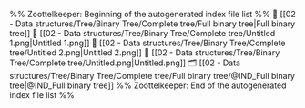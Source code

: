 %% Zoottelkeeper: Beginning of the autogenerated index file list  %%
📄 [[02 - Data structures/Tree/Binary Tree/Complete tree/Full binary tree|Full binary tree]]
📄 [[02 - Data structures/Tree/Binary Tree/Complete tree/Untitled 1.png|Untitled 1.png]]
📄 [[02 - Data structures/Tree/Binary Tree/Complete tree/Untitled 2.png|Untitled 2.png]]
📄 [[02 - Data structures/Tree/Binary Tree/Complete tree/Untitled.png|Untitled.png]]
🗂️ [[02 - Data structures/Tree/Binary Tree/Complete tree/Full binary tree/@IND_Full binary tree|@IND_Full binary tree]]
%% Zoottelkeeper: End of the autogenerated index file list  %%
